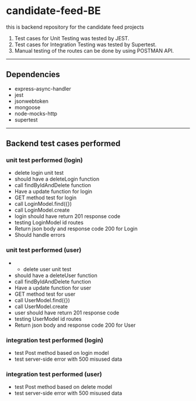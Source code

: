 # candidate-feed-BE
this is backend repository for the candidate feed projects
1. Test cases for Unit Testing was tested by JEST.
2. Test cases for Integration Testing was tested by Supertest.
3. Manual testing of the routes can be done by using POSTMAN API.

---
## Dependencies

- express-async-handler
- jest
- jsonwebtoken
- mongoose
- node-mocks-http
- supertest


---
## Backend test cases performed

### unit test performed (login)

- delete login unit test
- should have a deleteLogin function
- call findByIdAndDelete function
- Have a update function for login
- GET method test for login
- call LoginModel.find({})
- call LoginModel.create
- login should have return 201 response code
- testing LoginModel id routes
- Return json body and response code 200 for Login
- Should handle errors

### unit test performed (user)

- - delete user unit test
- should have a deleteUser function
- call findByIdAndDelete function
- Have a update function for user
- GET method test for user
- call UserModel.find({})
- call UserModel.create
- user should have return 201 response code
- testing UserModel id routes
- Return json body and response code 200 for User

### integration test performed (login)

-  test Post method based on login model
-  test server-side error with 500 misused data

### integration test performed (user)

-  test Post method based on delete model
-  test server-side error with 500 misused data






